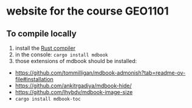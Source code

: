 
# website for the course GEO1101

## To compile locally

1. install the [Rust compiler](https://www.rust-lang.org/tools/install)
2. in the console: `cargo install mdbook`
3. those extensions of mdbook should be installed:

  - https://github.com/tommilligan/mdbook-admonish?tab=readme-ov-file#installation
  - https://github.com/ankitrgadiya/mdbook-hide/
  - https://github.com/lhybdv/mdbook-image-size
  - `cargo install mdbook-toc`